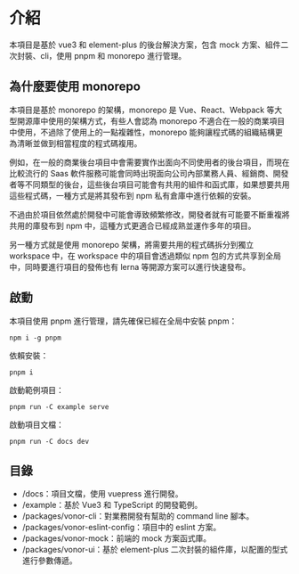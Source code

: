 # 介紹

本項目是基於 vue3 和 element-plus 的後台解決方案，包含 mock 方案、組件二次封裝、cli，使用 pnpm 和 monorepo 進行管理。

## 為什麼要使用 monorepo

本項目是基於 monorepo 的架構，monorepo 是 Vue、React、Webpack 等大型開源庫中使用的架構方式，有些人會認為 monorepo 不適合在一般的商業項目中使用，不過除了使用上的一點複雜性，monorepo 能夠讓程式碼的組織結構更為清晰並做到相當程度的程式碼複用。

例如，在一般的商業後台項目中會需要實作出面向不同使用者的後台項目，而現在比較流行的 Saas 軟件服務可能會同時出現面向公司內部業務人員、經銷商、開發者等不同類型的後台，這些後台項目可能會有共用的組件和函式庫，如果想要共用這些程式碼，一種方式是將其發布到 npm 私有倉庫中進行依賴的安裝。

不過由於項目依然處於開發中可能會導致頻繁修改，開發者就有可能要不斷重複將共用的庫發布到 npm 中，這種方式更適合已經成熟並運作多年的項目。

另一種方式就是使用 monorepo 架構，將需要共用的程式碼拆分到獨立 workspace 中，在 workspace 中的項目會透過類似 npm 包的方式共享到全局中，同時要進行項目的發佈也有 lerna 等開源方案可以進行快速發布。

## 啟動

本項目使用 pnpm 進行管理，請先確保已經在全局中安裝 pnpm：

```shell
npm i -g pnpm
```

依賴安裝：

```shell
pnpm i
```

啟動範例項目：

```shell
pnpm run -C example serve
```

啟動項目文檔：

```shell
pnpm run -C docs dev
```

## 目錄

- /docs：項目文檔，使用 vuepress 進行開發。
- /example：基於 Vue3 和 TypeScript 的開發範例。
- /packages/vonor-cli：對業務開發有幫助的 command line 腳本。
- /packages/vonor-eslint-config：項目中的 eslint 方案。
- /packages/vonor-mock：前端的 mock 方案函式庫。
- /packages/vonor-ui：基於 element-plus 二次封裝的組件庫，以配置的型式進行參數傳遞。
